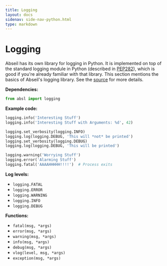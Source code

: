 ```yaml
---
title: Logging
layout: docs
sidenav: side-nav-python.html
type: markdown
---
```


# Logging

Abseil has its own library for logging in Python. It is implemented on top of
the standard logging module in Python (described in
[PEP282](http://legacy.python.org/dev/peps/pep-0282/)), which is good if you're
already familiar with that library. This section mentions the basics of Abseil's
logging library. See the [source](https://github.com/abseil/abseil-py/blob/master/absl/logging/__init__.py)
for more details.

**Dependencies:**

```python
from absl import logging
```

**Example code:**

```python
logging.info('Interesting Stuff')
logging.info('Interesting Stuff with Arguments: %d', 42)

logging.set_verbosity(logging.INFO)
logging.log(logging.DEBUG, 'This will *not* be printed')
logging.set_verbosity(logging.DEBUG)
logging.log(logging.DEBUG, 'This will be printed')

logging.warning('Worrying Stuff')
logging.error('Alarming Stuff')
logging.fatal('AAAAHHHHH!!!!')  # Process exits
```

**Log levels:**

*   `logging.FATAL`
*   `logging.ERROR`
*   `logging.WARNING`
*   `logging.INFO`
*   `logging.DEBUG`

**Functions:**

*   `fatal(msg, *args)`
*   `error(msg, *args)`
*   `warning(msg, *args)`
*   `info(msg, *args)`
*   `debug(msg, *args)`
*   `vlog(level, msg, *args)`
*   `exception(msg, *args)`
